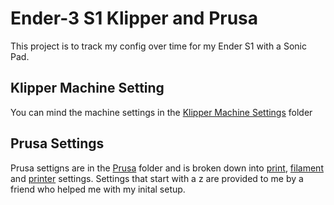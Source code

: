 # Ender-3 S1 Klipper and Prusa


This project is to track my config over time for my Ender S1 with a Sonic Pad.

## Klipper Machine Setting

You can mind the machine settings in the [Klipper Machine Settings](KlipperMachineSettings) folder

## Prusa Settings 

Prusa settigns are in the [Prusa](Prusa/) folder and is broken down into [print](Prusa/print), [filament](Prusa/filament) and [printer](Prusa/printer) settings. Settings that start with a z are provided to me by a friend who helped me with my inital setup. 
